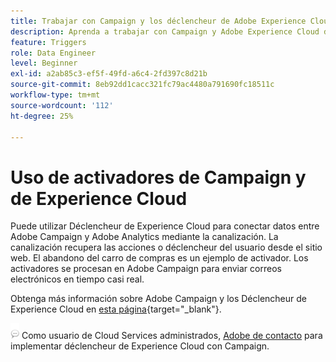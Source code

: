 ```yaml
---
title: Trabajar con Campaign y los déclencheur de Adobe Experience Cloud
description: Aprenda a trabajar con Campaign y Adobe Experience Cloud déclencheur
feature: Triggers
role: Data Engineer
level: Beginner
exl-id: a2ab85c3-ef5f-49fd-a6c4-2fd397c8d21b
source-git-commit: 8eb92dd1cacc321fc79ac4480a791690fc18511c
workflow-type: tm+mt
source-wordcount: '112'
ht-degree: 25%

---
```


# Uso de activadores de Campaign y de Experience Cloud

Puede utilizar Déclencheur de Experience Cloud para conectar datos entre Adobe Campaign y Adobe Analytics mediante la canalización. La canalización recupera las acciones o déclencheur del usuario desde el sitio web. El abandono del carro de compras es un ejemplo de activador. Los activadores se procesan en Adobe Campaign para enviar correos electrónicos en tiempo casi real.

Obtenga más información sobre Adobe Campaign y los Déclencheur de Experience Cloud en [esta página](https://experienceleague.adobe.com/docs/campaign-classic/using/integrating-with-adobe-experience-cloud/experience-triggers/about-triggers.html){target=&quot;_blank&quot;}.

![](../assets/do-not-localize/speech.png)   Como usuario de Cloud Services administrados, [Adobe de contacto](../start/campaign-faq.md#support) para implementar déclencheur de Experience Cloud con Campaign.
